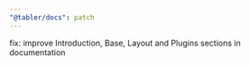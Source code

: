 ```yaml
---
"@tabler/docs": patch
---
```


fix: improve Introduction, Base, Layout and Plugins sections in documentation
